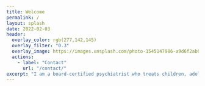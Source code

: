 ```yaml
---
title: Welcome
permalink: /
layout: splash
date: 2022-02-03
header:
  overlay_color: rgb(277,142,145)
  overlay_filter: "0.3"
  overlay_image: https://images.unsplash.com/photo-1545147986-a9d6f2ab03b5?ixlib=rb-1.2.1&ixid=MnwxMjA3fDB8MHxwaG90by1wYWdlfHx8fGVufDB8fHx8&auto=format&fit=crop&w=1600&q=80
  actions:
    - label: "Contact"
      url: "/contact/"
excerpt: "I am a board-certified psychiatrist who treats children, adolescents, and adults. My approach is focused on being thoughtful, compassionate, and collaborative, with the goal of helping you understand the core issues at hand and work toward making lasting positive change. I am experienced in treating a variety of conditions, including mood disorders, anxiety, OCD, eating disorders, attention and behavioral issues, and parent-child or other relational difficulties. Currently I am able to see patients in Maryland and New York via telehealth. Please feel free to reach out for a free phone consultation to see if we are a good fit."
---
```

